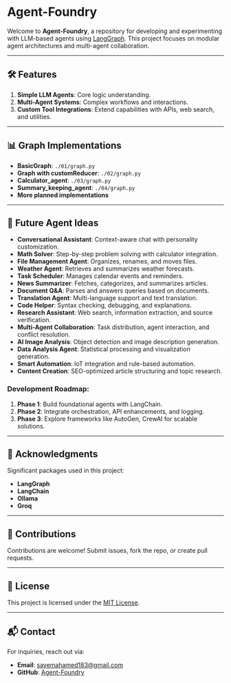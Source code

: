 # Agent-Foundry

Welcome to **Agent-Foundry**, a repository for developing and experimenting with LLM-based agents using [LangGraph](https://github.com/langchain-ai/langgraph). This project focuses on modular agent architectures and multi-agent collaboration.

---

## 🛠 Features

1. **Simple LLM Agents**: Core logic understanding.
2. **Multi-Agent Systems**: Complex workflows and interactions.
3. **Custom Tool Integrations**: Extend capabilities with APIs, web search, and utilities.

---

## 📊 Graph Implementations

- **BasicGraph**: `./01/graph.py`
- **Graph with customReducer**: `./02/graph.py`
- **Calculator_agent**: `./03/graph.py`
- **Summary_keeping_agent**: `./04/graph.py`
- **More planned implementations**

---

## 🔧 Future Agent Ideas

- **Conversational Assistant**: Context-aware chat with personality customization.
- **Math Solver**: Step-by-step problem solving with calculator integration.
- **File Management Agent**: Organizes, renames, and moves files.
- **Weather Agent**: Retrieves and summarizes weather forecasts.
- **Task Scheduler**: Manages calendar events and reminders.
- **News Summarizer**: Fetches, categorizes, and summarizes articles.
- **Document Q&A**: Parses and answers queries based on documents.
- **Translation Agent**: Multi-language support and text translation.
- **Code Helper**: Syntax checking, debugging, and explanations.
- **Research Assistant**: Web search, information extraction, and source verification.
- **Multi-Agent Collaboration**: Task distribution, agent interaction, and conflict resolution.
- **AI Image Analysis**: Object detection and image description generation.
- **Data Analysis Agent**: Statistical processing and visualization generation.
- **Smart Automation**: IoT integration and rule-based automation.
- **Content Creation**: SEO-optimized article structuring and topic research.

### Development Roadmap:
1. **Phase 1**: Build foundational agents with LangChain.
2. **Phase 2**: Integrate orchestration, API enhancements, and logging.
3. **Phase 3**: Explore frameworks like AutoGen, CrewAI for scalable solutions.

---

## 🔬 Acknowledgments

Significant packages used in this project:
- **LangGraph**
- **LangChain**
- **Ollama**
- **Groq**

---

## 🤝 Contributions

Contributions are welcome! Submit issues, fork the repo, or create pull requests.

---

## 📜 License

This project is licensed under the [MIT License](LICENSE).

---

## 📬 Contact

For inquiries, reach out via:
- **Email**: [sayemahamed183@gmail.com](mailto:sayemahamed183@gmail.com)
- **GitHub**: [Agent-Foundry](https://github.com/Sayemahamed/Agent-Foundry)

